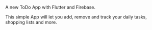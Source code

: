 
A new ToDo App with Flutter and Firebase.

This simple App will let you add, remove and track your daily tasks, shopping lists and more.

